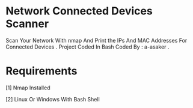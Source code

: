 # Network Connected Devices Scanner
Scan Your Network With nmap And Print the IPs And MAC Addresses For Connected Devices . Project Coded In Bash
Coded By : a-asaker .

# Requirements 
  [1] Nmap Installed
  
  [2] Linux Or Windows With Bash Shell
